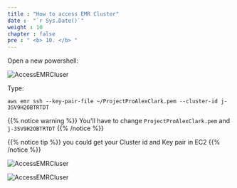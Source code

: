```yaml
---
title : "How to access EMR Cluster"
date :  "`r Sys.Date()`" 
weight : 10
chapter : false
pre : " <b> 10. </b> "
---
```

Open a new powershell:

![AccessEMRCluser](/images/10.How_to_access_EMR_Cluster/How%20to%20access%20EMR%20Cluster1.png?width=30pc)

Type:
````
aws emr ssh --key-pair-file ~/ProjectProAlexClark.pem --cluster-id j-3SV9H2OBTRTDT
````
{{% notice warning %}}
You'll have to change `ProjectProAlexClark.pem` and `j-3SV9H2OBTRTDT`
{{% /notice %}}

{{% notice tip %}}
you could get your Cluster id and Key pair in EC2 
{{% /notice %}}

![AccessEMRCluser](/images/10.How_to_access_EMR_Cluster/How%20to%20access%20EMR%20Cluster2.png?width=90pc)

![AccessEMRCluser](/images/10.How_to_access_EMR_Cluster/How%20to%20access%20EMR%20Cluster3.png?width=90pc)
